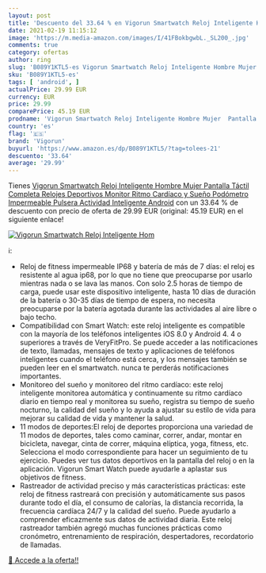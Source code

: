 ```yaml
---
layout: post
title: 'Descuento del 33.64 % en Vigorun Smartwatch Reloj Inteligente Hom'
date: 2021-02-19 11:15:12
image: 'https://m.media-amazon.com/images/I/41FBokbgwbL._SL200_.jpg'
comments: true
category: ofertas
author: ring
slug: 'B089Y1KTL5-es Vigorun Smartwatch Reloj Inteligente Hombre Mujer Pantalla...'
sku: 'B089Y1KTL5-es'
tags: [ 'android', ]
actualPrice: 29.99 EUR
currency: EUR
price: 29.99
comparePrice: 45.19 EUR
prodname: 'Vigorun Smartwatch Reloj Inteligente Hombre Mujer  Pantalla Táctil Completa Relojes Deportivos  Monitor Ritmo Cardíaco y Sueño  Podómetro  Impermeable Pulsera Actividad Inteligente Android'
country: 'es'
flag: '🇪🇸'
brand: 'Vigorun'
buyurl: 'https://www.amazon.es/dp/B089Y1KTL5/?tag=tolees-21'
descuento: '33.64'
average: '29.99'
---
```


Tienes [Vigorun Smartwatch Reloj Inteligente Hombre Mujer  Pantalla Táctil Completa Relojes Deportivos  Monitor Ritmo Cardíaco y Sueño  Podómetro  Impermeable Pulsera Actividad Inteligente Android](https://www.amazon.es/dp/B089Y1KTL5/?tag=tolees-21) con un 33.64 % de descuento con precio de oferta de 29.99 EUR (original: 45.19 EUR) en el siguiente enlace!

[![Vigorun Smartwatch Reloj Inteligente Hom](https://m.media-amazon.com/images/I/41FBokbgwbL._SL200_.jpg)](https://www.amazon.es/dp/B089Y1KTL5/?tag=tolees-21)

ℹ️:

- Reloj de fitness impermeable IP68 y batería de más de 7 días: el reloj es resistente al agua ip68, por lo que no tiene que preocuparse por usarlo mientras nada o se lava las manos. Con solo 2.5 horas de tiempo de carga, puede usar este dispositivo inteligente, hasta 10 días de duración de la batería o 30-35 días de tiempo de espera, no necesita preocuparse por la batería agotada durante las actividades al aire libre o bajo techo.
- Compatibilidad con Smart Watch: este reloj inteligente es compatible con la mayoría de los teléfonos inteligentes iOS 8.0 y Android 4. 4 o superiores a través de VeryFitPro. Se puede acceder a las notificaciones de texto, llamadas, mensajes de texto y aplicaciones de teléfonos inteligentes cuando el teléfono está cerca, y los mensajes también se pueden leer en el smartwatch. nunca te perderás notificaciones importantes.
- Monitoreo del sueño y monitoreo del ritmo cardíaco: este reloj inteligente monitorea automática y continuamente su ritmo cardíaco diario en tiempo real y monitorea su sueño, registra su tiempo de sueño nocturno, la calidad del sueño y lo ayuda a ajustar su estilo de vida para mejorar su calidad de vida y mantener la salud.
- 11 modos de deportes:El reloj de deportes proporciona una variedad de 11 modos de deportes, tales como caminar, correr, andar, montar en bicicleta, navegar, cinta de correr, máquina elíptica, yoga, fitness, etc. Selecciona el modo correspondiente para hacer un seguimiento de tu ejercicio. Puedes ver tus datos deportivos en la pantalla del reloj o en la aplicación. Vigorun Smart Watch puede ayudarle a aplastar sus objetivos de fitness.
- Rastreador de actividad preciso y más características prácticas: este reloj de fitness rastreará con precisión y automáticamente sus pasos durante todo el día, el consumo de calorías, la distancia recorrida, la frecuencia cardíaca 24/7 y la calidad del sueño. Puede ayudarlo a comprender eficazmente sus datos de actividad diaria. Este reloj rastreador también agregó muchas funciones prácticas como cronómetro, entrenamiento de respiración, despertadores, recordatorio de llamadas.

[🛒 Accede a la oferta!!](https://www.amazon.es/dp/B089Y1KTL5/?tag=tolees-21)
